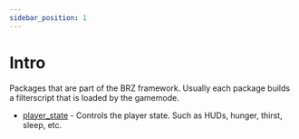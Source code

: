 ```yaml
---
sidebar_position: 1
---
```


# Intro

Packages that are part of the BRZ framework. Usually each package builds a filterscript that is loaded by the gamemode.

- [player_state](/category/player_state) - Controls the player state. Such as HUDs, hunger, thirst, sleep, etc.